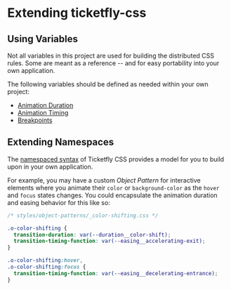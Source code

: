 # Extending ticketfly-css

## Using Variables

Not all variables in this project are used for building the distributed CSS rules.
Some are meant as a reference -- and for easy portability into your own application.

The following variables should be defined as needed within your own project:

* [Animation Duration]()
* [Animation Timing]()
* [Breakpoints]()

## Extending Namespaces

The [namespaced syntax](https://github.com/Ticketfly-UI/ticketfly-css/docs/namespaces.md) of 
Ticketfly CSS provides a model for you to build upon in your own application. 

For example, you may have a custom _Object Pattern_ for interactive elements where you animate their
`color` or `background-color` as the `hover` and `focus` states changes.
You could encapsulate the animation duration and easing behavior for this like so:

```css
/* styles/object-patterns/_color-shifting.css */

.o-color-shifting {
  transition-duration: var(--duration__color-shift);
  transition-timing-function: var(--easing__accelerating-exit);  
}

.o-color-shifting:hover,
.o-color-shifting:focus {
  transition-timing-function: var(--easing__decelerating-entrance);
}
```

